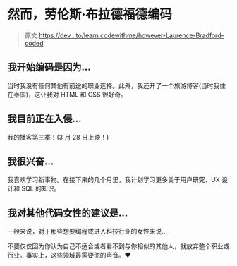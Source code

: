# 然而，劳伦斯·布拉德福德编码

> 原文:[https://dev . to/learn codewithme/however-Laurence-Bradford-coded](https://dev.to/learncodewithme/nevertheless-laurence-bradford-coded)

## [](#i-began-coding-because)我开始编码是因为...

当时我没有任何其他有前途的职业选择。此外，我还开了一个旅游博客(当时我住在泰国)，这让我对 HTML 和 CSS 很好奇。

## [](#im-currently-hacking-on)我目前正在入侵...

我的播客第三季！(3 月 28 日上映！)

## [](#im-excited-about)我很兴奋...

我喜欢学习新事物。在接下来的几个月里，我计划学习更多关于用户研究、UX 设计和 SQL 的知识。

## [](#my-advice-for-other-women-who-code-is)我对其他代码女性的建议是...

一般来说，对于那些想要编程或进入科技行业的女性来说...

不要仅仅因为你认为自己不适合或者看不到与你相似的其他人，就放弃整个职业或行业。事实上，这些领域最需要你的声音。♥